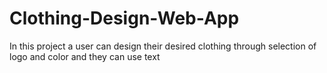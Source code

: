 # Clothing-Design-Web-App
In this project a user can design their desired clothing through selection of logo and color and they can use text 
